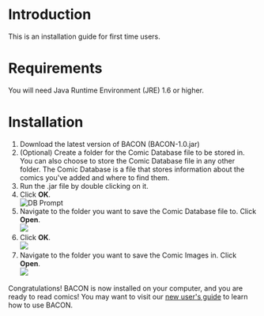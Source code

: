 # Introduction #

This is an installation guide for first time users.

# Requirements #

You will need Java Runtime Environment (JRE) 1.6 or higher.

# Installation #

1) Download the latest version of BACON (BACON-1.0.jar)<br>
2) (Optional) Create a folder for the Comic Database file to be stored in.  You can also choose to store the Comic Database file in any other folder. The Comic Database is a file that stores information about the comics you've added and where to find them.<br>
3) Run the .jar file by double clicking on it.<br>
4) Click <b>OK</b>.<br>
<img src='http://i295.photobucket.com/albums/mm132/Ganon11/BACON%20Screenshots/DBPrompt.png' alt='DB Prompt' border='0'><br>
5) Navigate to the folder you want to save the Comic Database file to.  Click <b>Open</b>.<br>
<img src='http://i295.photobucket.com/albums/mm132/Ganon11/BACON%20Screenshots/DBSave.png'><br>
6) Click <b>OK</b>.<br>
<img src='http://i295.photobucket.com/albums/mm132/Ganon11/BACON%20Screenshots/ImagePrompt.png'><br>
7) Navigate to the folder you want to save the Comic Images in.  Click <b>Open</b>.<br>
<img src='http://i295.photobucket.com/albums/mm132/Ganon11/BACON%20Screenshots/ImageSave.png'><br>

Congratulations!  BACON is now installed on your computer, and you are ready to read comics!  You may want to visit our <a href='UserGuide.md'>new user's guide</a> to learn how to use BACON.
